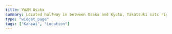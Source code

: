 ```yaml
---
title: YWAM Osaka
summary: Located halfway in between Osaka and Kyoto, Takatsuki sits right next to two of the five biggest cities on Japan.
type: "widget_page"
tags: ["Kansai", "Location"]
---
```

